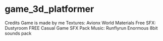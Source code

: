 # game_3d_platformer
Credits
Game is made by me
Textures: Avionx   World Materials Free
SFX: Dustyroom     FREE Casual Game SFX Pack
Music: Runflyrun   Enormous 8bit sounds pack
